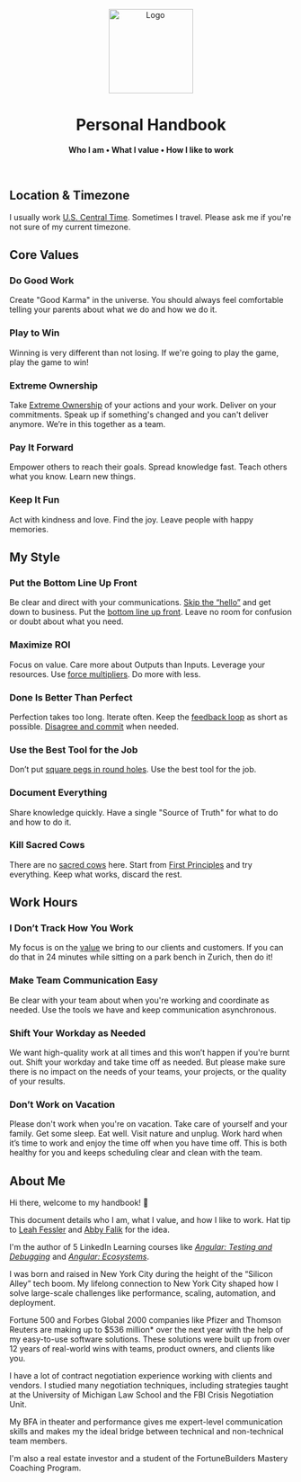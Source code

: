 <p align="center">
  <img src="https://gist.githubusercontent.com/dperuo/de85df162f515f2deca150c37d31c4f3/raw/logo.svg" alt="Logo" width="150" height="auto" />
</p>

<h1 align="center">Personal Handbook</h1>

<p align="center">
  <b>Who I am • What I value • How I like to work</b>
</p>

<br />

## Location & Timezone

I usually work [U.S. Central Time](https://time.is/CT). Sometimes I travel. Please ask me if you're not sure of my current timezone.

## Core Values

### Do Good Work

Create "Good Karma" in the universe. You should always feel comfortable telling your parents about what we do and how we do it.

### Play to Win

Winning is very different than not losing. If we're going to play the game, play the game to win!

### Extreme Ownership

Take [Extreme Ownership](https://youtu.be/BTMgXdT0mQM) of your actions and your work. Deliver on your commitments. Speak up if something's changed and you can't deliver anymore. We’re in this together as a team.

### Pay It Forward

Empower others to reach their goals. Spread knowledge fast. Teach others what you know. Learn new things.

### Keep It Fun

Act with kindness and love. Find the joy. Leave people with happy memories.

## My Style

### Put the Bottom Line Up Front

Be clear and direct with your communications. [Skip the “hello”](https://nohello.net) and get down to business. Put the [bottom line up front](https://en.wikipedia.org/wiki/BLUF_(communication)). Leave no room for confusion or doubt about what you need.

### Maximize ROI

Focus on value. Care more about Outputs than Inputs. Leverage your resources. Use [force multipliers](https://en.wikipedia.org/wiki/Force_multiplication). Do more with less. 

### Done Is Better Than Perfect

Perfection takes too long. Iterate often. Keep the [feedback loop](https://en.wikipedia.org/wiki/OODA_loop) as short as possible. [Disagree and commit](https://www.amazon.jobs/principles) when needed.

### Use the Best Tool for the Job

Don’t put [square pegs in round holes](https://en.wikipedia.org/wiki/Square_peg_in_a_round_hole). Use the best tool for the job.

### Document Everything

Share knowledge quickly. Have a single "Source of Truth" for what to do and how to do it.

### Kill Sacred Cows

There are no [sacred cows](https://en.wikipedia.org/wiki/Sacred_cow_(idiom)) here. Start from [First Principles](https://en.wikipedia.org/wiki/First_principle) and try everything. Keep what works, discard the rest.

## Work Hours

### I Don’t Track How You Work

My focus is on the [value](#maximize-roi) we bring to our clients and customers. If you can do that in 24 minutes while sitting on a park bench in Zurich, then do it!

### Make Team Communication Easy

Be clear with your team about when you're working and coordinate as needed. Use the tools we have and keep communication asynchronous.

### Shift Your Workday as Needed

We want high-quality work at all times and this won’t happen if you're burnt out. Shift your workday and take time off as needed. But please make sure there is no impact on the needs of your teams, your projects, or the quality of your results.

### Don’t Work on Vacation

Please don't work when you're on vacation. Take care of yourself and your family. Get some sleep. Eat well. Visit nature and unplug. Work hard when it’s time to work and enjoy the time off when you have time off. This is both healthy for you and keeps scheduling clear and clean with the team.

## About Me

Hi there, welcome to my handbook! :wave:

This document details who I am, what I value, and how I like to work. Hat tip to [Leah Fessler](https://qz.com/1046131/writing-a-user-manual-at-work-makes-teams-less-anxious-and-more-productive/) and [Abby Falik](https://www.linkedin.com/pulse/leaders-need-user-manuals-what-i-learned-writing-mine-abby-falik) for the idea.

I'm the author of 5 LinkedIn Learning courses like [_Angular: Testing and Debugging_](https://www.linkedin.com/learning/angular-testing-and-debugging-10201318) and [_Angular: Ecosystems_](https://www.linkedin.com/learning/angular-ecosystems).

I was born and raised in New York City during the height of the “Silicon Alley” tech boom. My lifelong connection to New York City shaped how I solve large-scale challenges like performance, scaling, automation, and deployment.

Fortune 500 and Forbes Global 2000 companies like Pfizer and Thomson Reuters are making up to $536 million* over the next year with the help of my easy-to-use software solutions. These solutions were built up from over 12 years of real-world wins with teams, product owners, and clients like you.

I have a lot of contract negotiation experience working with clients and vendors. I studied many negotiation techniques, including strategies taught at the University of Michigan Law School and the FBI Crisis Negotiation Unit.

My BFA in theater and performance gives me expert-level communication skills and makes my the ideal bridge between technical and non-technical team members.

I'm also a real estate investor and a student of the FortuneBuilders Mastery Coaching Program.
